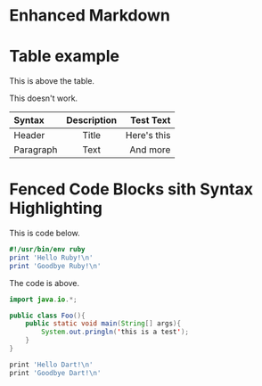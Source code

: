 # Enhanced Markdown

<!-- Tables -->
# Table example

This is above the table.

This doesn't work.

| Syntax      | Description | Test Text     |
| :---        |    :----:   |          ---: |
| Header      | Title       | Here's this   |
| Paragraph   | Text        | And more      |


# Fenced Code Blocks sith Syntax Highlighting

This is code below.

```ruby
#!/usr/bin/env ruby
print 'Hello Ruby!\n'
print 'Goodbye Ruby!\n'
```

The code is above.

```java
import java.io.*;

public class Foo(){
    public static void main(String[] args){
        System.out.pringln('this is a test');
    }
}
```


```dart
print 'Hello Dart!\n'
print 'Goodbye Dart!\n'
```

